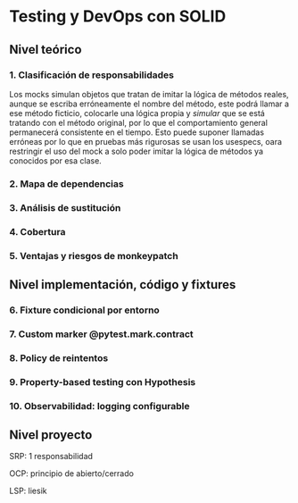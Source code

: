 # Testing y DevOps con SOLID

## Nivel teórico

### 1. Clasificación de responsabilidades


Los mocks simulan objetos que tratan de imitar la lógica de métodos reales, aunque se escriba erróneamente el nombre del método, este podrá llamar a ese método ficticio, colocarle una lógica propia y *simular* que se está tratando con el método original, por lo que el comportamiento general permanecerá consistente en el tiempo.
Esto puede suponer llamadas erróneas por lo que en pruebas más rigurosas se usan los usespecs, oara restringir el uso del mock a solo poder imitar la lógica de métodos ya conocidos por esa clase.

### 2. Mapa de dependencias

### 3. Análisis de sustitución

### 4. Cobertura

### 5. Ventajas y riesgos de monkeypatch

## Nivel implementación, código y fixtures

### 6. Fixture condicional por entorno

### 7. Custom marker @pytest.mark.contract

### 8. Policy de reintentos

### 9. Property-based testing con Hypothesis

### 10. Observabilidad: logging configurable

## Nivel proyecto

SRP: 1 responsabilidad

OCP: principio de abierto/cerrado

LSP: liesik




